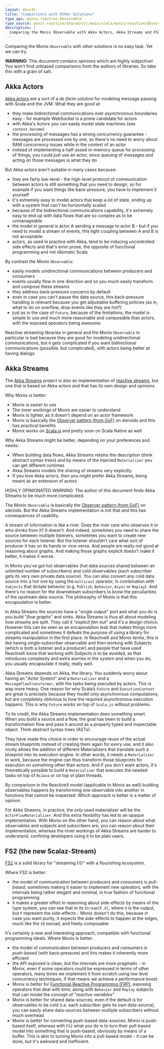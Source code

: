 ```yaml
---
layout: docs3x
title: "Comparisons with Other Solutions"
type_api: monix.reactive.Observable
type_source: monix-reactive/shared/src/main/scala/monix/reactive/Observable.scala
description: |
  Comparing the Monix Observable with Akka Actors, Akka Streams and FS2.
---
```


Comparing the Monix `Observable` with other solutions is no easy task.
Yet we can try.

**WARNING:** This document contains opinions which are highly
subjective! You won't find unbiased comparisons from the authors of
libraries. So take this with a grain of salt.

## Akka Actors

[Akka actors](http://akka.io/) are a sort of a *de
facto* solution for modeling message passing with Scala and the JVM.
What they are good at:

- they make bidirectional communications over asynchronous boundaries
  easy - for example WebSocket is a prime candidate for actors
- with Akka's Actors you can easily model state machines (see `context.become`)
- the processing of messages has a strong concurrency guarantee -
  messages are processed one by one, so there's no need to worry about
  RAM concurrency issues while in the context of an actor  
- instead of implementing a half-assed in-memory queue for processing
  of things, you could just use an actor, since queuing of messages
  and acting on those messages is what they do
  
But Akka actors aren't suitable in many cases because:

- they are fairly low-level - the high-level protocol of communication
  between actors is still something that you need to design, so for
  example if you want things like back-pressure, you have to implement
  it yourself
- it's extremely easy to model actors that keep a lot of state, ending
  up with a system that can't be horizontally scaled
- because of the bidirectional communications capability, it's
  extremely easy to end up with data flows that are so complex as to
  be unmanageable
- the model in general is actor A sending a message to actor B - but
  if you need to model a stream of events, this tight coupling between
  A and B is not acceptable
- actors, as used in practice with Akka, tend to be inducing
  uncontrolled side effects and that's error prone, the opposite of
  functional programming and not idiomatic Scala

By contrast the Monix `Observable`:

- easily models unidirectional communications between producers and
  consumers
- events usually flow in one direction and so you much easily
  transform and compose these streams
- they address back-pressure concerns by default
- even in case you can't pause the data source, this back-pressure
  handling is relevant because you get adjustable buffering policies
  (as in, what to do on overflow, drop events like they are hot?)
- just as in the case of `Future`, because of the limitations, the
  model is simple to use and much more reasonable and composable than
  actors, with the exposed operators being awesome
  
Reactive streaming libraries in general and the Monix `Observable` in
particular is bad because they are good for modeling unidirectional
communications, but it gets complicated if you want bidirectional
communications (possible, but complicated), with actors being better
at having dialogs.

## Akka Streams

The [Akka Streams](http://doc.akka.io/docs/akka/current/scala/stream/index.html)
project is also an implementation of 
[reactive streams](www.reactive-streams.org), but
one that is based on Akka actors and that has its own design 
and opinions.

Why Monix is better:

- Monix is easier to use
- The inner workings of Monix are easier to understand
- Monix is lighter, as it doesn't depend on an actor framework
- Monix is basically the
  [Observer pattern (from GoF)](https://en.wikipedia.org/wiki/Observer_pattern)
  on steroids and this has practical benefits
- Monix works on [Scala.js](http://www.scala-js.org/)
  and pretty soon on Scala Native as well
  
Why Akka Streams might be better, depending on your preferences and needs:

- When building data flows, Akka Streams retains the description
  (think abstract syntax trees) and by means of the injected
  `Materializer` you can get different runtimes
- Akka Streams models the sharing of streams very explicitly
- If you love Akka actors, then you might prefer Akka Streams, being
  meant as an extension of actors

HIGHLY OPINIONATED WARNING: The author of this document finds Akka
Streams to be much more complicated.

The Monix `Observable` is basically the
[Observer pattern (from GoF)](https://en.wikipedia.org/wiki/Observer_pattern)
on steroids. But the Akka Streams implementation is not that and this
has consequences of usability.

A stream of information is like a river. Does the river care who
observes it or who drinks from it? It doesn’t. And indeed, sometimes
you need to share the source between multiple listeners, sometimes you
want to create new sources for each listener. But the listener
shouldn’t care what sort of producer it has on its hands or
vice-versa. And people are really not good at reasoning about graphs.
And making those graphs explicit doesn’t make it better, it makes it
worse.

In Monix you’ve got hot observables (hot data sources shared between
an unlimited number of subscribers) and cold observables (each
subscriber gets its very own private data source). You can also
convert any cold data source into a hot one by using the `multicast`
operator, in combination with `Subjects` that dictate behavior
(e.g. `Publish`, `Behavior`, `Async` or `Replay`). And there's no
reason for the downstream subscribers to know the peculiarities of
the upstream data-source. The philosophy of Monix is that this
encapsulation is better.

In Akka Streams the sources have a "single output" port and what you
do is you build "*flow graphs*" and sinks. Akka Streams is thus all
about modeling how streams are split. They call it "*explicit
fan-out*" and it's a design choice. However this can be seen as an
encapsulation leak that makes things more complicated and sometimes it
defeats the purpose of using a library for streams manipulation in the
first place. In ReactiveX and Monix terms, this is like having
single-subscriber observable and then working with Subjects (which is
both a listener and a producer) and people that have used ReactiveX
know that working with Subjects is to be avoided, as that introduces
complexity and extra worries in the system and when you do, you
usually encapsulate it really, really well.

Akka Streams depends on Akka, the library. You suddenly worry about
having an "*Actor System*" and a `Materializer` and a
`MessageFlowTransformer`, with the tasks being executed by
actors. This is way more heavy. One reason for why Scala’s `Future`
and `ExecutionContext` are great is precisely because they model only
asynchronous computations, but are completely oblivious to how the
required asynchronous execution happens. This is why `Future` works on
top of `Scala.js` without problems.

To its credit, the Akka Streams implementation does something smart.
When you build a source and a flow, the goal has been to build a
transformation flow and pass it around as a properly typed and
inspectable object. Think abstract syntax trees (ASTs).

They have made this choice in order to encourage reuse of the actual
stream blueprints instead of creating them again for every use, and it
also nicely allows the addition of different Materializers that
translate such a blueprint into its execution engine. In other words,
it needs a `Materializer` to work, because the engine can thus
transform those blueprints for execution on something other than
actors. And if you don't want actors, it's theoretically possible to
build a `Materializer` that executes the needed tasks on top of
`RxJava` or on top of plain threads.

By comparison in the ReactiveX model (applicable to Monix as well)
building observables happens by transforming one observable into
another in functions that cannot be inspected. Which approach is
better is a matter of opinion.

For Akka Streams, in practice, the only used materializer will be the
`ActorFlowMaterializer`. And this extra flexibility has led to an
opaque implementation. With Monix on the other hand, you can reason
about what observables and subjects and subscribers are, you can
reason about their implementation, whereas the inner workings of Akka
Streams are harder to understand, confining developers using it to be
plain users.

## FS2 (the new Scalaz-Stream)

[FS2](https://github.com/functional-streams-for-scala/fs2)
is a solid library for "streaming I/O" with a flourishing ecosystem.

Where FS2 is better:

- the model of communication between producers and consumers is
  *pull-based*, sometimes making it easier to implement new operators,
  with the internals being rather elegant and minimal, in true fashion
  of functional programming
- it makes a greater effort in reasoning about side-effects by means
  of the type system, you can see that in its `Stream[F,O]`, where `O`
  is the output, but `F` represent the side-effects - Monix doesn't do
  this, because in case you want purity, it expects the side-effects
  to happen at the edges, much like the `IO` monad, and freely 
  composable

It's certainly a new and interesting approach, compatible with
functional programming ideals. Where Monix is better:

- the model of communication between producers and consumers is
  *push-based* (with back-pressure) and this makes it inherently more
  efficient
- the API exposed is clean, but the internals are more pragmatic - in
  Monix, even if some operators could be expressed in terms of other
  operators, many times we implement it from scratch using low level
  concurrency techniques, if that means we achieve a performance boost
- Monix is better for
  [Functional Reactive Programming (FRP)](https://en.wikipedia.org/wiki/Functional_reactive_programming),
  exposing operators that deal with time, along with `Behavior` and
  `Replay` subjects that can model the concept of "*reactive
  variables*"
- Monix is better for shared data-sources; even if the default is for
  observables to be cold (i.e. each subscriber gets its own data-source),
  you can easily share data-sources between multiple subscribers without
  much overhead
- Monix is better for converting push-based data-sources. Monix is
  push-based itself, whereas with `FS2` what you do is to turn their
  pull-based model into something that is push-based, obviously by
  means of a buffer. This is akin to turning Monix into a pull-based
  model - it can be done, but it's awkward and inefficient.


